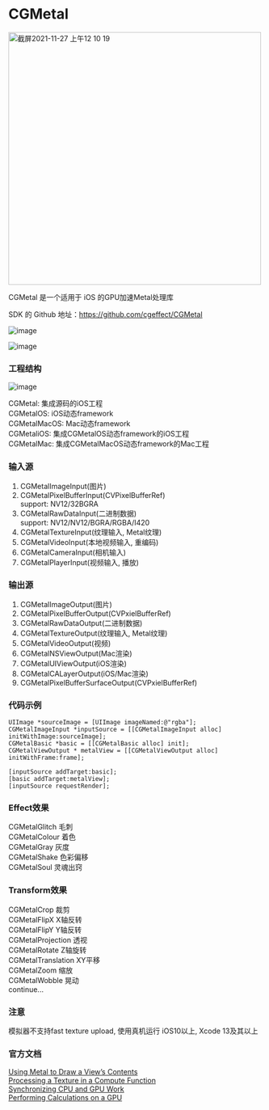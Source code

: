 # CGMetal
<img width="500" alt="截屏2021-11-27 上午12 10 19" src="https://user-images.githubusercontent.com/15692322/143607725-a52eaeb1-4eb0-41ba-bad7-7682b88df4b4.png">

CGMetal 是一个适用于 iOS 的GPU加速Metal处理库<br>

SDK 的 Github 地址：https://github.com/cgeffect/CGMetal

![image](https://user-images.githubusercontent.com/15692322/124692294-eb4b0d80-df0f-11eb-9f2a-41e5641af4a4.png)

![image](https://user-images.githubusercontent.com/15692322/139858060-c016cecb-4cf7-43bd-ad32-b802910fbd45.gif)

### 工程结构
![image](https://user-images.githubusercontent.com/15692322/154798571-4e7ba955-2e25-4609-8f92-45c64c0ebd9b.png)

CGMetal: 集成源码的iOS工程<br/>
CGMetalOS: iOS动态framework<br/>
CGMetalMacOS: Mac动态framework<br/>
CGMetaliOS: 集成CGMetalOS动态framework的iOS工程<br/>
CGMetalMac: 集成CGMetalMacOS动态framework的Mac工程<br/>

### 输入源
1. CGMetalImageInput(图片)
2. CGMetalPixelBufferInput(CVPixelBufferRef)<br/>
    support: NV12/32BGRA
3. CGMetalRawDataInput(二进制数据)<br/>
    support: NV12/NV12/BGRA/RGBA/I420
4. CGMetalTextureInput(纹理输入, Metal纹理)
5. CGMetalVideoInput(本地视频输入, 重编码)
6. CGMetalCameraInput(相机输入)
7. CGMetalPlayerInput(视频输入, 播放)

### 输出源
1. CGMetalImageOutput(图片)
2. CGMetalPixelBufferOutput(CVPxielBufferRef)
3. CGMetalRawDataOutput(二进制数据)
4. CGMetalTextureOutput(纹理输入, Metal纹理)
5. CGMetalVideoOutput(视频)
6. CGMetalNSViewOutput(Mac渲染)
7. CGMetalUIViewOutput(iOS渲染)
8. CGMetalCALayerOutput(iOS/Mac渲染)
9. CGMetalPixelBufferSurfaceOutput(CVPxielBufferRef)

### 代码示例
``` 
UIImage *sourceImage = [UIImage imageNamed:@"rgba"];
CGMetalImageInput *inputSource = [[CGMetalImageInput alloc] initWithImage:sourceImage];
CGMetalBasic *basic = [[CGMetalBasic alloc] init];
CGMetalViewOutput * metalView = [[CGMetalViewOutput alloc] initWithFrame:frame];

[inputSource addTarget:basic];
[basic addTarget:metalView];
[inputSource requestRender];
```

### Effect效果
CGMetalGlitch 毛刺<br/>
CGMetalColour 着色<br/>
CGMetalGray 灰度<br/>
CGMetalShake 色彩偏移<br/>
CGMetalSoul 灵魂出窍<br/>

### Transform效果
CGMetalCrop 裁剪<br/>
CGMetalFlipX X轴反转<br/>
CGMetalFlipY Y轴反转<br/>
CGMetalProjection 透视<br/>
CGMetalRotate Z轴旋转<br/>
CGMetalTranslation XY平移<br/>
CGMetalZoom 缩放<br/>
CGMetalWobble 晃动<br/>
continue...

### 注意
模拟器不支持fast texture upload, 使用真机运行
iOS10以上, Xcode 13及其以上

### 官方文档
[Using Metal to Draw a View’s Contents](https://developer.apple.com/documentation/metal/using_metal_to_draw_a_view_s_contents)<br/>
[Processing a Texture in a Compute Function](https://developer.apple.com/documentation/metal/compute_passes/processing_a_texture_in_a_compute_function)<br/>
[Synchronizing CPU and GPU Work](https://developer.apple.com/documentation/metal/resource_synchronization/synchronizing_cpu_and_gpu_work)<br/>
[Performing Calculations on a GPU](https://developer.apple.com/documentation/metal/performing_calculations_on_a_gpu)
